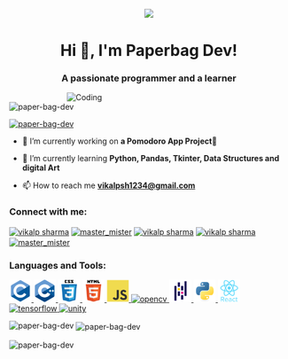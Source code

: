 <p align="center"> <img src="https://media.discordapp.net/attachments/962006170892111942/1038347035541250079/Anime_Fantasy_Sky_Background_Banner.jpg" /> </p>
<h1 align="center">Hi 👋, I'm Paperbag Dev!</h1>
<h3 align="center">A passionate programmer and a learner</h3>
<img align="right" alt="Coding" width="400" src="https://media.tenor.com/cX92mi1p-NYAAAAd/coding-anime.gif">

<p align="left"> <img src="https://komarev.com/ghpvc/?username=paper-bag-dev&label=Profile%20views&color=0e75b6&style=flat" alt="paper-bag-dev" /> </p>

<p align="left"> <a href="https://github.com/ryo-ma/github-profile-trophy"><img src="https://github-profile-trophy.vercel.app/?username=paper-bag-dev" alt="paper-bag-dev" /></a> </p>

- 🔭 I’m currently working on **a Pomodoro App Project🍅**

- 🌱 I’m currently learning **Python, Pandas, Tkinter, Data Structures and digital Art**

- 📫 How to reach me **vikalpsh1234@gmail.com**

<h3 align="left">Connect with me:</h3>
<p align="left">
<a href="https://linkedin.com/in/vikalp sharma" target="blank"><img align="center" src="https://raw.githubusercontent.com/rahuldkjain/github-profile-readme-generator/master/src/images/icons/Social/linked-in-alt.svg" alt="vikalp sharma" height="30" width="40" /></a>
<a href="https://www.codechef.com/users/master_mister" target="blank"><img align="center" src="https://cdn.jsdelivr.net/npm/simple-icons@3.1.0/icons/codechef.svg" alt="master_mister" height="30" width="40" /></a>
<a href="https://www.hackerrank.com/vikalp sharma" target="blank"><img align="center" src="https://raw.githubusercontent.com/rahuldkjain/github-profile-readme-generator/master/src/images/icons/Social/hackerrank.svg" alt="vikalp sharma" height="30" width="40" /></a>
<a href="https://codeforces.com/profile/vikalp sharma" target="blank"><img align="center" src="https://raw.githubusercontent.com/rahuldkjain/github-profile-readme-generator/master/src/images/icons/Social/codeforces.svg" alt="vikalp sharma" height="30" width="40" /></a>
<a href="https://www.leetcode.com/master_mister" target="blank"><img align="center" src="https://raw.githubusercontent.com/rahuldkjain/github-profile-readme-generator/master/src/images/icons/Social/leet-code.svg" alt="master_mister" height="30" width="40" /></a>
</p>

<h3 align="left">Languages and Tools:</h3>
<p align="left"> <a href="https://www.cprogramming.com/" target="_blank" rel="noreferrer"> <img src="https://raw.githubusercontent.com/devicons/devicon/master/icons/c/c-original.svg" alt="c" width="40" height="40"/> </a> <a href="https://www.w3schools.com/cpp/" target="_blank" rel="noreferrer"> <img src="https://raw.githubusercontent.com/devicons/devicon/master/icons/cplusplus/cplusplus-original.svg" alt="cplusplus" width="40" height="40"/> </a> <a href="https://www.w3schools.com/css/" target="_blank" rel="noreferrer"> <img src="https://raw.githubusercontent.com/devicons/devicon/master/icons/css3/css3-original-wordmark.svg" alt="css3" width="40" height="40"/> </a> <a href="https://www.w3.org/html/" target="_blank" rel="noreferrer"> <img src="https://raw.githubusercontent.com/devicons/devicon/master/icons/html5/html5-original-wordmark.svg" alt="html5" width="40" height="40"/> </a> <a href="https://developer.mozilla.org/en-US/docs/Web/JavaScript" target="_blank" rel="noreferrer"> <img src="https://raw.githubusercontent.com/devicons/devicon/master/icons/javascript/javascript-original.svg" alt="javascript" width="40" height="40"/> </a> <a href="https://opencv.org/" target="_blank" rel="noreferrer"> <img src="https://www.vectorlogo.zone/logos/opencv/opencv-icon.svg" alt="opencv" width="40" height="40"/> </a> <a href="https://pandas.pydata.org/" target="_blank" rel="noreferrer"> <img src="https://raw.githubusercontent.com/devicons/devicon/2ae2a900d2f041da66e950e4d48052658d850630/icons/pandas/pandas-original.svg" alt="pandas" width="40" height="40"/> </a> <a href="https://www.python.org" target="_blank" rel="noreferrer"> <img src="https://raw.githubusercontent.com/devicons/devicon/master/icons/python/python-original.svg" alt="python" width="40" height="40"/> </a> <a href="https://reactjs.org/" target="_blank" rel="noreferrer"> <img src="https://raw.githubusercontent.com/devicons/devicon/master/icons/react/react-original-wordmark.svg" alt="react" width="40" height="40"/> </a> <a href="https://www.tensorflow.org" target="_blank" rel="noreferrer"> <img src="https://www.vectorlogo.zone/logos/tensorflow/tensorflow-icon.svg" alt="tensorflow" width="40" height="40"/> </a> <a href="https://unity.com/" target="_blank" rel="noreferrer"> <img src="https://www.vectorlogo.zone/logos/unity3d/unity3d-icon.svg" alt="unity" width="40" height="40"/> </a> </p>

<p><img align="left" src="https://github-readme-stats.vercel.app/api/top-langs?username=paper-bag-dev&show_icons=true&locale=en&layout=compact" alt="paper-bag-dev" /></p>

<p>&nbsp;<img align="center" src="https://github-readme-stats.vercel.app/api?username=paper-bag-dev&show_icons=true&locale=en" alt="paper-bag-dev" /></p>

<p><img align="center" src="https://github-readme-streak-stats.herokuapp.com/?user=paper-bag-dev&" alt="paper-bag-dev" /></p>
